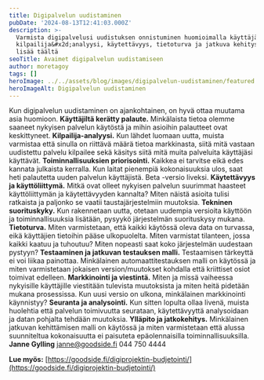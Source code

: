 ```yaml
---
title: Digipalvelun uudistaminen
pubDate: '2024-08-13T12:41:03.000Z'
description: >-
  Varmista digipalvelusi uudistuksen onnistuminen huomioimalla käyttäjäpalaute,
  kilpailija&#x2d;analyysi, käytettävyys, tietoturva ja jatkuva kehitys. Lue
  lisää täältä
seoTitle: Avaimet digipalvelun uudistamiseen
author: moretagoy
tags: []
heroImage: ../../assets/blog/images/digipalvelun-uudistaminen/featured.webp
heroImageAlt: Digipalvelun uudistaminen
---
```


Kun digipalvelun uudistaminen on ajankohtainen, on hyvä ottaa muutama asia huomioon. **Käyttäjiltä kerätty palaute.** Minkälaista tietoa olemme saaneet nykyisen palvelun käytöstä ja mihin asioihin palautteet ovat keskittyneet. **Kilpailija-analyysi.** Kun lähdet luomaan uutta, muista varmistaa että sinulla on riittävä määrä tietoa markkinasta, siitä mitä vastaan uudistettu palvelu kilpailee sekä käsitys siitä mitä muita palveluita käyttäjäsi käyttävät. **Toiminnallisuuksien priorisointi.** Kaikkea ei tarvitse eikä edes kannata julkaista kerralla. Kun laitat pienempiä kokonaisuuksia ulos, saat heti palautetta uuden palvelun käyttäjistä. Beta -versio liveksi. **Käytettävyys ja käyttöliittymä.** Mitkä ovat olleet nykyisen palvelun suurimmat haasteet käyttöliittymän ja käytettävyyden kannalta? Miten näistä asioita tulisi ratkaista ja paljonko se vaatii taustajärjestelmiin muutoksia. **Tekninen suorituskyky.** Kun rakennetaan uutta, otetaan uudempia versioita käyttöön ja toiminnallisuuksia lisätään, pysyykö järjestelmän suorituskysy mukana. **Tietoturva.** Miten varmistetaan, että kaikki käytössä oleva data on turvassa, eikä käyttäjien tietoihin pääse ulkopuolelta. Miten varmistat tilanteen, jossa kaikki kaatuu ja tuhoutuu? Miten nopeasti saat koko järjestelmän uudestaan pystyyn? **Testaaminen ja jatkuvan testauksen malli.** Testaamisen tärkeyttä ei voi liikaa painottaa. Minkälainen automaattitestauksen malli on käytössä ja miten varmistetaan jokaisen version/muutokset kohdalla että kriittiset osiot toimivat edelleen. **Markkinointi ja viestintä.** Miten ja missä vaiheessa nykyisille käyttäjille viestitään tulevista muutoksista ja miten heitä pidetään mukana prosessissa. Kun uusi versio on ulkona, minkälainen markkinointi käynnistyy? **Seuranta ja analysointi.** Kun sitten lopulta ollaa livenä, muista huolehtia että palvelun toimivuutta seurataan, käytettävyyttä analysoidaan ja datan pohjalta tehdään muutoksia. **Ylläpito ja jatkokehitys.** Minkälainen jatkuvan kehittämisen malli on käytössä ja miten varmistetaan että alussa suunniteltua kokonaisuutta ei paisuteta epäolennaisilla toiminnallisuuksilla.   **Janne Gylling** janne@goodside.fi 044 750 4444

**Lue myös:** [https://goodside.fi/digiprojektin-budjetointi/](https://goodside.fi/digiprojektin-budjetointi/)
